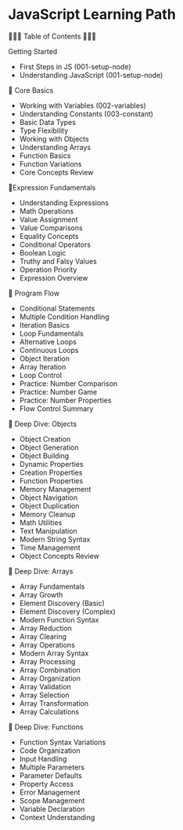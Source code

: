 # JavaScript Learning Path

🌟🌟🌟 Table of Contents 🌟🌟🌟

Getting Started

- First Steps in JS (001-setup-node)
- Understanding JavaScript (001-setup-node)

🌟 Core Basics

- Working with Variables (002-variables)
- Understanding Constants (003-constant)
- Basic Data Types
- Type Flexibility
- Working with Objects
- Understanding Arrays
- Function Basics
- Function Variations
- Core Concepts Review

🌟Expression Fundamentals

- Understanding Expressions
- Math Operations
- Value Assignment
- Value Comparisons
- Equality Concepts
- Conditional Operators
- Boolean Logic
- Truthy and Falsy Values
- Operation Priority
- Expression Overview

🌟 Program Flow

- Conditional Statements
- Multiple Condition Handling
- Iteration Basics
- Loop Fundamentals
- Alternative Loops
- Continuous Loops
- Object Iteration
- Array Iteration
- Loop Control
- Practice: Number Comparison
- Practice: Number Game
- Practice: Number Properties
- Flow Control Summary

🌟 Deep Dive: Objects

- Object Creation
- Object Generation
- Object Building
- Dynamic Properties
- Creation Properties
- Function Properties
- Memory Management
- Object Navigation
- Object Duplication
- Memory Cleanup
- Math Utilities
- Text Manipulation
- Modern String Syntax
- Time Management
- Object Concepts Review

🌟 Deep Dive: Arrays

- Array Fundamentals
- Array Growth
- Element Discovery (Basic)
- Element Discovery (Complex)
- Modern Function Syntax
- Array Reduction
- Array Clearing
- Array Operations
- Modern Array Syntax
- Array Processing
- Array Combination
- Array Organization
- Array Validation
- Array Selection
- Array Transformation
- Array Calculations

🌟 Deep Dive: Functions

- Function Syntax Variations
- Code Organization
- Input Handling
- Multiple Parameters
- Parameter Defaults
- Property Access
- Error Management
- Scope Management
- Variable Declaration
- Context Understanding
